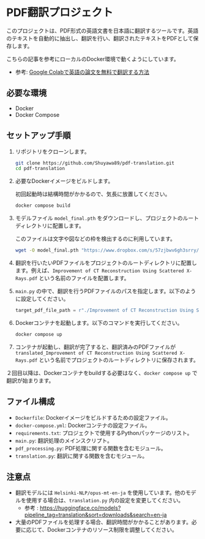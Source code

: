 # PDF翻訳プロジェクト

このプロジェクトは、PDF形式の英語文書を日本語に翻訳するツールです。英語のテキストを自動的に抽出し、翻訳を行い、翻訳されたテキストをPDFとして保存します。

こちらの記事を参考にローカルのDocker環境で動くようにしています。
- 参考: [Google Colabで英語の論文を無料で翻訳する方法](https://qiita.com/sakasegawa/items/f50aae7f3acf475411aa)


## 必要な環境

- Docker
- Docker Compose

## セットアップ手順

1. リポジトリをクローンします。

    ```bash
    git clone https://github.com/Shuyawa89/pdf-translation.git
    cd pdf-translation
    ```

2. 必要なDockerイメージをビルドします。

    初回起動時は結構時間がかかるので、気長に放置してください。

    ```bash
    docker compose build
    ```

3. モデルファイル `model_final.pth` をダウンロードし、プロジェクトのルートディレクトリに配置します。

    このファイルは文字や図などの枠を検出するのに利用しています。

    ```bash
    wget -O model_final.pth "https://www.dropbox.com/s/57zjbwv6gh3srry/model_final.pth?dl=1"
    ```

4. 翻訳を行いたいPDFファイルをプロジェクトのルートディレクトリに配置します。例えば、`Improvement of CT Reconstruction Using Scattered X-Rays.pdf` という名前のファイルを配置します。

5. `main.py` の中で、翻訳を行うPDFファイルのパスを指定します。以下のように設定してください。

    ```python
    target_pdf_file_path = r"./Improvement of CT Reconstruction Using Scattered X-Rays.pdf"
    ```

6. Dockerコンテナを起動します。以下のコマンドを実行してください。

    ```bash
    docker compose up
    ```

7. コンテナが起動し、翻訳が完了すると、翻訳済みのPDFファイルが `translated_Improvement of CT Reconstruction Using Scattered X-Rays.pdf` という名前でプロジェクトのルートディレクトリに保存されます。


２回目以降は、Dockerコンテナをbuildする必要はなく、`docker compose up` で翻訳が始まります。
## ファイル構成

- `Dockerfile`: Dockerイメージをビルドするための設定ファイル。
- `docker-compose.yml`: Dockerコンテナの設定ファイル。
- `requirements.txt`: プロジェクトで使用するPythonパッケージのリスト。
- `main.py`: 翻訳処理のメインスクリプト。
- `pdf_processing.py`: PDF処理に関する関数を含むモジュール。
- `translation.py`: 翻訳に関する関数を含むモジュール。

## 注意点

- 翻訳モデルには `Helsinki-NLP/opus-mt-en-ja` を使用しています。他のモデルを使用する場合は、`translation.py` 内の設定を変更してください。
  - 参考 : https://huggingface.co/models?pipeline_tag=translation&sort=downloads&search=en-ja
- 大量のPDFファイルを処理する場合、翻訳時間がかかることがあります。必要に応じて、Dockerコンテナのリソース制限を調整してください。

